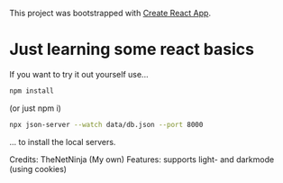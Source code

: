 This project was bootstrapped with [Create React App](https://github.com/facebook/create-react-app).

# Just learning some react basics
If you want to try it out yourself use...

```bash
npm install
```
(or just npm i)

```bash
npx json-server --watch data/db.json --port 8000 
```
... to install the local servers.

Credits: TheNetNinja
(My own) Features:
 supports light- and darkmode (using cookies)



